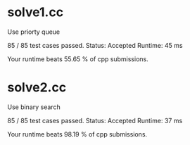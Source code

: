 # solve1.cc

Use priorty queue

85 / 85 test cases passed.
Status: Accepted
Runtime: 45 ms

Your runtime beats 55.65 % of cpp submissions.

# solve2.cc

Use binary search

85 / 85 test cases passed.
Status: Accepted
Runtime: 37 ms

Your runtime beats 98.19 % of cpp submissions.

